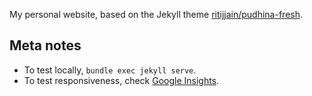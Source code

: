 My personal website, based on the Jekyll theme [ritijjain/pudhina-fresh](https://github.com/ritijjain/pudhina-fresh).

## Meta notes
 - To test locally, `bundle exec jekyll serve`.
 - To test responsiveness, check [Google Insights](https://pagespeed.web.dev/analysis/https-clvnkhr-github-io/b2c8ei57n1?form_factor=mobile).
